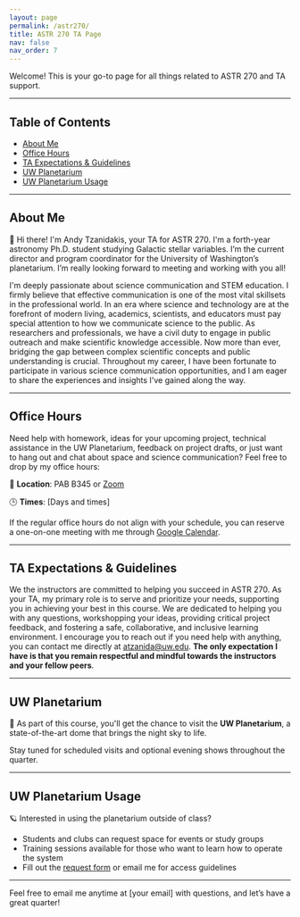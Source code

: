 ```yaml
---
layout: page
permalink: /astr270/
title: ASTR 270 TA Page
nav: false
nav_order: 7
---
```


Welcome! This is your go-to page for all things related to ASTR 270 and TA support.

---

## Table of Contents

- [About Me](#about-me)
- [Office Hours](#office-hours)
- [TA Expectations & Guidelines](#ta-expectations--guidelines)
- [UW Planetarium](#uw-planetarium)
- [UW Planetarium Usage](#uw-planetarium-usage)

---

## About Me

👋 Hi there! I'm Andy Tzanidakis, your TA for ASTR 270. I'm a forth-year astronomy Ph.D. student studying Galactic stellar variables. I’m the current director and program coordinator for the University of Washington’s planetarium. I’m really looking forward to meeting and working with you all!

I'm deeply passionate about science communication and STEM education. I firmly believe that effective communication is one of the most vital skillsets in the professional world. In an era where science and technology are at the forefront of modern living, academics, scientists, and educators must pay special attention to how we communicate science to the public. As researchers and professionals, we have a civil duty to engage in public outreach and make scientific knowledge accessible. Now more than ever, bridging the gap between complex scientific concepts and public understanding is crucial. Throughout my career, I have been fortunate to participate in various science communication opportunities, and I am eager to share the experiences and insights I've gained along the way.

---

## Office Hours

Need help with homework, ideas for your upcoming project, technical assistance in the UW Planetarium, feedback on project drafts, or just want to hang out and chat about space and science communication? Feel free to drop by my office hours:


📍 **Location**: PAB B345 or [Zoom](https://washington.zoom.us/my/astroandy)

🕒 **Times**: [Days and times]  

If the regular office hours do not align with your schedule, you can reserve a one-on-one meeting with me through [Google Calendar](https://calendar.app.google/H1nL8h3P5EfxWny58).

---

## TA Expectations & Guidelines

We the instructors are committed to helping you succeed in ASTR 270. As your TA, my primary role is to serve and prioritize your needs, supporting you in achieving your best in this course. We are dedicated to helping you with any questions, workshopping your ideas, providing critical project feedback, and fostering a safe, collaborative, and inclusive learning environment. I encourage you to reach out if you need help with anything, you can contact me directly at atzanida@uw.edu. __The only expectation I have is that you remain respectful and mindful towards the instructors and your fellow peers__.

---

## UW Planetarium

🌌 As part of this course, you'll get the chance to visit the **UW Planetarium**, a state-of-the-art dome that brings the night sky to life.

Stay tuned for scheduled visits and optional evening shows throughout the quarter.

---

## UW Planetarium Usage

🪐 Interested in using the planetarium outside of class?

- Students and clubs can request space for events or study groups
- Training sessions available for those who want to learn how to operate the system
- Fill out the [request form](#) or email me for access guidelines

---

Feel free to email me anytime at [your email] with questions, and let’s have a great quarter!
